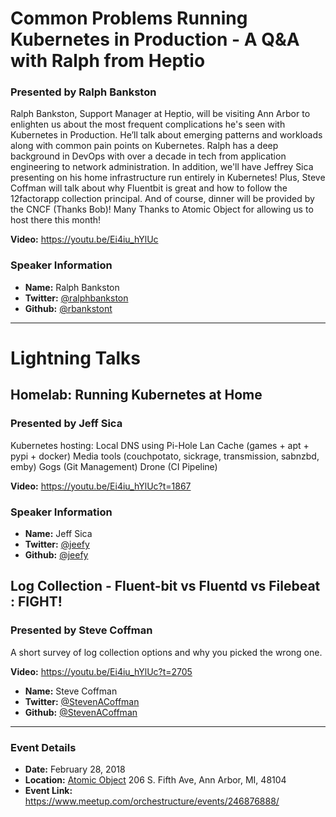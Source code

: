 # Common Problems Running Kubernetes in Production - A Q&A with Ralph from Heptio
### Presented by Ralph Bankston

Ralph Bankston, Support Manager at Heptio, will be visiting Ann Arbor to enlighten us about the most frequent complications he's seen with Kubernetes in Production. He’ll talk about emerging patterns and workloads along with common pain points on Kubernetes. Ralph has a deep background in DevOps with over a decade in tech from application engineering to network administration. In addition, we'll have Jeffrey Sica presenting on his home infrastructure run entirely in Kubernetes! Plus, Steve Coffman will talk about why Fluentbit is great and how to follow the 12factorapp collection principal. And of course, dinner will be provided by the CNCF (Thanks Bob)! Many Thanks to Atomic Object for allowing us to host there this month!

**Video:**
https://youtu.be/Ei4iu_hYlUc

### Speaker Information

* **Name:** Ralph Bankston
* **Twitter:** [@ralphbankston](https://twitter.com/ralphbankston)
* **Github:** [@rbankstont](https://github.com/rbankstont)

---

# Lightning Talks

## Homelab: Running Kubernetes at Home
### Presented by Jeff Sica

Kubernetes hosting:
Local DNS using Pi-Hole
Lan Cache (games + apt + pypi + docker)
Media tools (couchpotato, sickrage, transmission, sabnzbd, emby)
Gogs (Git Management)
Drone (CI Pipeline)

**Video:**
https://youtu.be/Ei4iu_hYlUc?t=1867

### Speaker Information

* **Name:** Jeff Sica
* **Twitter:** [@jeefy](https://twitter.com/jeefy)
* **Github:** [@jeefy](https://github.com/jeefy)


## Log Collection - Fluent-bit vs Fluentd vs Filebeat : FIGHT!
### Presented by Steve Coffman

A short survey of log collection options and why you picked the wrong one.

**Video:**
https://youtu.be/Ei4iu_hYlUc?t=2705

* **Name:** Steve Coffman
* **Twitter:** [@StevenACoffman](https://twitter.com/StevenACoffman)
* **Github:** [@StevenACoffman](https://github.com/StevenACoffman)

---

### Event Details

* **Date:** February 28, 2018
* **Location:** [Atomic Object](https://atomicobject.com/) 206 S. Fifth Ave, Ann Arbor, MI, 48104
* **Event Link:** https://www.meetup.com/orchestructure/events/246876888/
